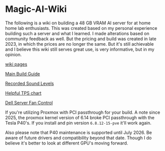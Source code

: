 # Magic-AI-Wiki

The following is a wiki on building a 48 GB VRAM AI server for at home home lab enthusiasts. This was created based on my personal experience building such a server and what I learned. I made alterations based on community feedback as well. But the pricing and build was created in late 2023, in which the prices are no longer the same. But it's still achievable and I believe this wiki still serves great use, is very informative, but in my opinion. 

[wiki pages](https://github.com/magiccodingman/Magic-AI-Wiki/tree/main/Wiki)

[Main Build Guide](https://github.com/magiccodingman/Magic-AI-Wiki/blob/main/Wiki/Budget-AI-Workstation-Build.md)

[Recorded Sound Levels](https://github.com/magiccodingman/Magic-AI-Wiki/blob/main/Wiki/R730-Build-Sound-Warnnings.md)

[Helpful TPS chart](https://github.com/magiccodingman/Magic-AI-Wiki/blob/main/Wiki/TPS-Chart.md)

[Dell Server Fan Control](https://github.com/magiccodingman/Magic-AI-Wiki/blob/main/Scripts/Dell-Server-Fan-Control.py)

If you're utilizing Proxmox with PCI passthrough for your build. A note since 2025, the proxmox kernel version of 6.14 broke PCI passthrough with the Tesla P40's. If you install and pin version `6.8.12-15-pve` it'll work again.

Also please note that P40 maintenance is supported until July 2026. Be aware of future drivers and compatibility beyond that date. Though I do believe it's better to look at different GPU's moving forward.
